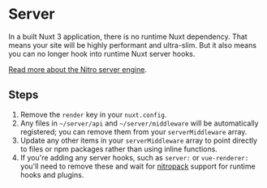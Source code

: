 # Server

In a built Nuxt 3 application, there is no runtime Nuxt dependency. That means your site will be highly performant and ultra-slim. But it also means you can no longer hook into runtime Nuxt server hooks.

[Read more about the Nitro server engine](/docs/guide/concepts/server-engine).

## Steps

1. Remove the `render` key in your `nuxt.config`.
1. Any files in `~/server/api` and `~/server/middleware` will be automatically registered; you can remove them from your `serverMiddleware` array.
1. Update any other items in your `serverMiddleware` array to point directly to files or npm packages rather than using inline functions.
1. If you're adding any server hooks, such as `server:` or `vue-renderer:` you'll need to remove these and wait for [nitropack](https://github.com/unjs/nitropack) support for runtime hooks and plugins.
